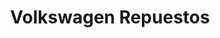 ---
title: "Volkswagen Repuestos"
url: /ciudad-autonoma-de-buenos-aires/volkswagen-repuestos/
shop: piezas de automóviles
---